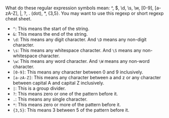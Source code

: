 What do these regular expression symbols mean: ^, $, \\d, \\s, \\w, [0-9], [a-zA-Z], |, ?, . (dot), *, {3,5}. You may want to use this regexp or short regexp cheat sheet.

 * `^`: This means the start of the string.
 * `&`: This means the end of the string.
 * `\d`: This means any digit character. And `\D` means any non-digit character.
 * `\s`: This means any whitespace character. And `\S` means any non-whitespace character.
 * `\w`: This means any word character. And `\W` means any non-word character.
 * `[0-9]`: This means any character between 0 and 9 inclusively.
 * `[a-zA-Z]`: This means any character between a and z or any character between capital A and capital Z inclusively.
 * `|`: This is a group divider.
 * `?`: This means zero or one of the pattern before it.
 * `.`: This means any single character.
 * `*`: This means zero or more of the pattern before it.
 * `{3,5}`: This means 3 between 5 of the pattern before it.
